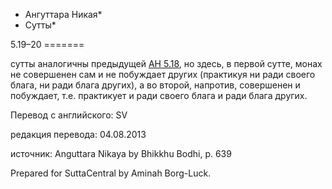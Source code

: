 * Ангуттара Никая*
* Сутты*

5\.19–20
\=\=\=\=\=\=\=

сутты аналогичны предыдущей [АН 5\.18](/an5\.18/ru/sv), но здесь, в первой сутте, монах не совершенен сам и не побуждает других \(практикуя ни ради своего блага, ни ради блага других\), а во второй, напротив, совершенен и побуждает, т\.е\. практикует и ради своего блага и ради блага других\.

Перевод с английского: SV

редакция перевода: 04\.08\.2013

источник: Anguttara Nikaya by Bhikkhu Bodhi, p\. 639

Prepared for SuttaCentral by Aminah Borg\-Luck\.
